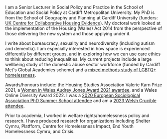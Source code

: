 I am a Senior Lecturer in Social Policy and Practice in the School of Education and Social Policy at Cardiff Metropolitan University. My PhD is from the School of Geography and Planning at Cardiff University (funders: [UK Centre for Collaborative Housing Evidence](https://housingevidence.ac.uk/)). My doctoral work looked at the implementation of the Housing (Wales) Act 2014 from the perspective of those delivering the new system and those applying under it.

I write about bureaucracy, sexuality and neurodiversity (including autism and dementia). I am especially interested in how space is experienced differently by different groups, and in exploring how we can use care ethics to think about reducing inequalities. My current projects include a large wellbeing study of the domestic abuse sector workforce (funded by Cardiff Met's Global Academies scheme) and a [mixed methods study of LGBTQ+ homelessness](https://cardiffmet.eu.qualtrics.com/jfe/form/SV_5ilAS1eyIZwEAHc).

Awards/honours include: the Housing Studies Association Valerie Karn Prize 2021, a [Women in Wales Audrey Jones Award 2021 awardee](https://walesassemblyofwomen.co.uk/awards.html), and a Wales Online Diversity Award 2022. I was a [2020 European Sociological Association PhD Summer School attendee](https://www.europeansociology.org/european-sociologist/issue/46/from-esa/8a87a578-895c-4bc6-8aac-3f16f62b19fa) and am a [2023 Welsh Crucible attendee](https://welshcrucible.org.uk/).


Prior to academia, I worked in welfare rights/homelessness policy and research. I have produced research for organizations including Shelter Cymru, Platfform, Centre for Homelessness Impact, End Youth Homelessness Cymru, and Crisis.
